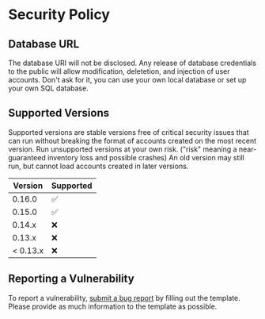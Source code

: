 # Security Policy

## Database URL

The database URI will not be disclosed. Any release of database credentials to the public will allow modification, deletetion, and injection of user accounts. Don't ask for it, you can use your own local database or set up your own SQL database.

## Supported Versions

Supported versions are stable versions free of critical security issues that can run without breaking the format of accounts created on the most recent version. Run unsupported versions at your own risk. ("risk" meaning a near-guaranteed inventory loss and possible crashes) An old version may still run, but cannot load accounts created in later versions.

| Version  | Supported          |
| -------  | ------------------ |
| 0.16.0   | :white_check_mark: |
| 0.15.0   | :white_check_mark: |
| 0.14.x   | :x:                |
| 0.13.x   | :x:                |
| < 0.13.x | :x:                |

## Reporting a Vulnerability

To report a vulnerability, [submit a bug report](https://github.com/definitely-nobody-is-here/Mountain_Guarder/issues/new?assignees=&labels=bug&template=bug-report.md&title=BUG+-+%5BSummary+here%5D) by filling out the template. Please provide as much information to the template as possible.
